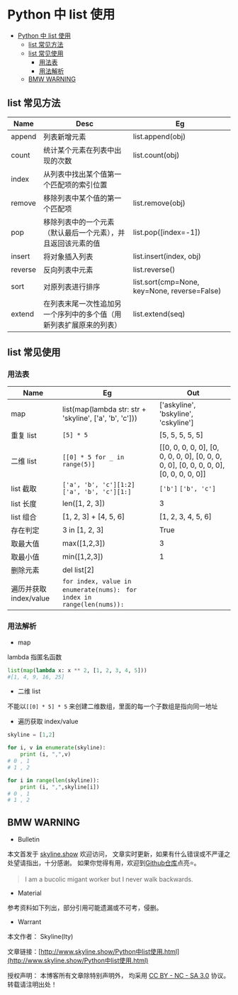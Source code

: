 # Python 中 list 使用

<!-- @import "[TOC]" {cmd="toc" depthFrom=1 depthTo=6 orderedList=false} -->

<!-- code_chunk_output -->

- [Python 中 list 使用](#python-中-list-使用)
  - [list 常见方法](#list-常见方法)
  - [list 常见使用](#list-常见使用)
    - [用法表](#用法表)
    - [用法解析](#用法解析)
  - [BMW WARNING](#bmw-warning)

<!-- /code_chunk_output -->

## list 常见方法

| Name    | Desc                                                               | Eg                                           |
| ------- | ------------------------------------------------------------------ | -------------------------------------------- |
| append  | 列表新增元素                                                       | list.append(obj)                             |
| count   | 统计某个元素在列表中出现的次数                                     | list.count(obj)                              |
| index   | 从列表中找出某个值第一个匹配项的索引位置                           |                                              |
| remove  | 移除列表中某个值的第一个匹配项                                     | list.remove(obj)                             |
| pop     | 移除列表中的一个元素（默认最后一个元素），并且返回该元素的值       | list.pop([index=-1])                         |
| insert  | 将对象插入列表                                                     | list.insert(index, obj)                      |
| reverse | 反向列表中元素                                                     | list.reverse()                               |
| sort    | 对原列表进行排序                                                   | list.sort(cmp=None, key=None, reverse=False) |
| extend  | 在列表末尾一次性追加另一个序列中的多个值（用新列表扩展原来的列表） | list.extend(seq)                             |

## list 常见使用

### 用法表

| Name                   | Eg                                                      | Out                                                                                   |
| ---------------------- | ------------------------------------------------------- | ------------------------------------------------------------------------------------- |
| map                    | list(map(lambda str: str + 'skyline', ['a', 'b', 'c'])) | ['askyline', 'bskyline', 'cskyline']                                                  |
| 重复 list              | `[5] * 5`                                               | [5, 5, 5, 5, 5]                                                                       |
| 二维 list              | `[[0] * 5 for _ in range(5)] `                          | [[0, 0, 0, 0, 0], [0, 0, 0, 0, 0], [0, 0, 0, 0, 0], [0, 0, 0, 0, 0], [0, 0, 0, 0, 0]] |
| list 截取              | `['a', 'b', 'c'][1:2]` `['a', 'b', 'c'][1:]`              | `['b']` `['b', 'c'] `                                                                   |
| list 长度              | len([1, 2, 3])                                          | 3                                                                                     |
| list 组合              | [1, 2, 3] + [4, 5, 6]                                   | [1, 2, 3, 4, 5, 6]                                                                    |
| 存在判定               | 3 in [1, 2, 3]                                          | True                                                                                  |
| 取最大值               | max([1,2,3])                                            | 3                                                                                     |
| 取最小值               | min([1,2,3])                                            | 1                                                                                     |
| 删除元素               | del list[2]                                             |                                                                                       |
| 遍历并获取 index/value | `for index, value in enumerate(nums): ` `for index in range(len(nums)):`                  |                                                                                       |

### 用法解析

- map

lambda 指匿名函数

```python
list(map(lambda x: x ** 2, [1, 2, 3, 4, 5]))
#[1, 4, 9, 16, 25]
```

- 二维 list

不能以`[[0] * 5] * 5` 来创建二维数组，里面的每一个子数组是指向同一地址

- 遍历获取 index/value

```py
skyline = [1,2]

for i, v in enumerate(skyline):
	print (i, ",",v)
# 0 , 1
# 1 , 2

for i in range(len(skyline)):
    print (i, ",",skyline[i])
# 0 , 1
# 1 , 2
```

## BMW WARNING

- Bulletin

本文首发于 [skyline.show](http://www.skyline.show) 欢迎访问，
文章实时更新，如果有什么错误或不严谨之处望请指出，十分感谢。
如果你觉得有用，欢迎到[Github仓库](https://github.com/skylinety/Blog)点亮⭐️。

> I am a bucolic migant worker but I never walk backwards.

- Material

参考资料如下列出，部分引用可能遗漏或不可考，侵删。

>  

- Warrant

本文作者： Skyline(lty)

文章链接：[http://www.skyline.show/Python中list使用.html](http://www.skyline.show/Python中list使用.html)

授权声明： 本博客所有文章除特别声明外， 均采用 [CC BY - NC - SA 3.0](https://creativecommons.org/licenses/by-nc-sa/3.0/deed.zh) 协议。 转载请注明出处！
